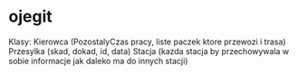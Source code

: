 ojegit
========
Klasy: 
    Kierowca (PozostalyCzas pracy, liste paczek ktore przewozi i trasa)
    Przesylka (skad, dokad, id, data)
    Stacja (kazda stacja by przechowywala w sobie informacje jak daleko ma do innych stacji)
    

